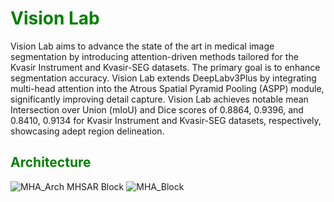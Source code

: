 <h1 style="color: Green;">Vision Lab</h1>

Vision Lab aims to advance the state of the art in medical image segmentation by introducing attention-driven methods tailored for the Kvasir Instrument and Kvasir-SEG datasets. The primary goal is to enhance segmentation accuracy. Vision Lab extends DeepLabv3Plus by integrating multi-head attention into the Atrous Spatial Pyramid Pooling (ASPP) module, significantly improving detail capture. Vision Lab achieves notable mean Intersection over Union (mIoU) and Dice scores of 0.8864, 0.9396, and 0.8410, 0.9134 for Kvasir Instrument and Kvasir-SEG datasets, respectively, showcasing adept region delineation. 

<h2 style="color: Green;">Architecture</h2>

![MHA_Arch](https://github.com/Bhavjot-Singh03/Vision_Lab/assets/131793243/5feb4af2-bf3a-4f0d-bd4c-f51ea01ad3ca)
MHSAR Block
![MHA_Block](https://github.com/Bhavjot-Singh03/Vision_Lab/assets/131793243/489e1795-9913-42df-bd5a-951ada0339eb)

